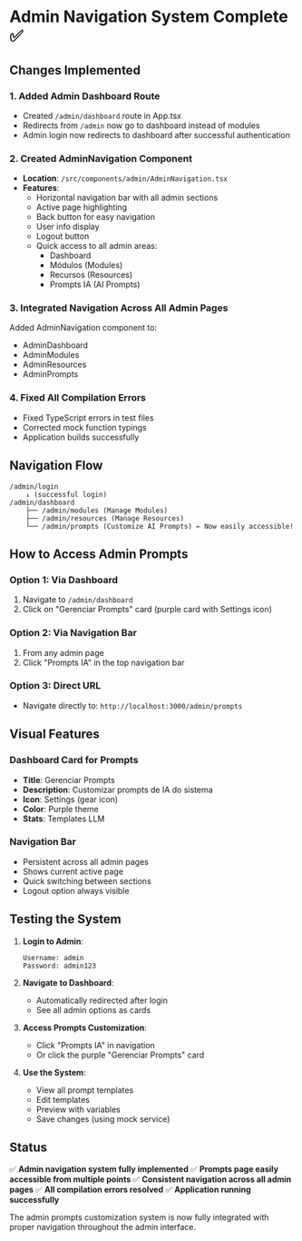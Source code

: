 # Admin Navigation System Complete ✅

## Changes Implemented

### 1. Added Admin Dashboard Route
- Created `/admin/dashboard` route in App.tsx
- Redirects from `/admin` now go to dashboard instead of modules
- Admin login now redirects to dashboard after successful authentication

### 2. Created AdminNavigation Component
- **Location**: `/src/components/admin/AdminNavigation.tsx`
- **Features**:
  - Horizontal navigation bar with all admin sections
  - Active page highlighting
  - Back button for easy navigation
  - User info display
  - Logout button
  - Quick access to all admin areas:
    - Dashboard
    - Módulos (Modules)
    - Recursos (Resources)  
    - Prompts IA (AI Prompts)

### 3. Integrated Navigation Across All Admin Pages
Added AdminNavigation component to:
- AdminDashboard
- AdminModules
- AdminResources
- AdminPrompts

### 4. Fixed All Compilation Errors
- Fixed TypeScript errors in test files
- Corrected mock function typings
- Application builds successfully

## Navigation Flow

```
/admin/login
    ↓ (successful login)
/admin/dashboard
    ├── /admin/modules (Manage Modules)
    ├── /admin/resources (Manage Resources)
    └── /admin/prompts (Customize AI Prompts) ← Now easily accessible!
```

## How to Access Admin Prompts

### Option 1: Via Dashboard
1. Navigate to `/admin/dashboard`
2. Click on "Gerenciar Prompts" card (purple card with Settings icon)

### Option 2: Via Navigation Bar
1. From any admin page
2. Click "Prompts IA" in the top navigation bar

### Option 3: Direct URL
- Navigate directly to: `http://localhost:3000/admin/prompts`

## Visual Features

### Dashboard Card for Prompts
- **Title**: Gerenciar Prompts
- **Description**: Customizar prompts de IA do sistema
- **Icon**: Settings (gear icon)
- **Color**: Purple theme
- **Stats**: Templates LLM

### Navigation Bar
- Persistent across all admin pages
- Shows current active page
- Quick switching between sections
- Logout option always visible

## Testing the System

1. **Login to Admin**:
   ```
   Username: admin
   Password: admin123
   ```

2. **Navigate to Dashboard**:
   - Automatically redirected after login
   - See all admin options as cards

3. **Access Prompts Customization**:
   - Click "Prompts IA" in navigation
   - Or click the purple "Gerenciar Prompts" card

4. **Use the System**:
   - View all prompt templates
   - Edit templates
   - Preview with variables
   - Save changes (using mock service)

## Status
✅ **Admin navigation system fully implemented**
✅ **Prompts page easily accessible from multiple points**
✅ **Consistent navigation across all admin pages**
✅ **All compilation errors resolved**
✅ **Application running successfully**

The admin prompts customization system is now fully integrated with proper navigation throughout the admin interface.